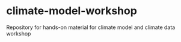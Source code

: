 # climate-model-workshop
Repository for hands-on material for climate model and climate data workshop
